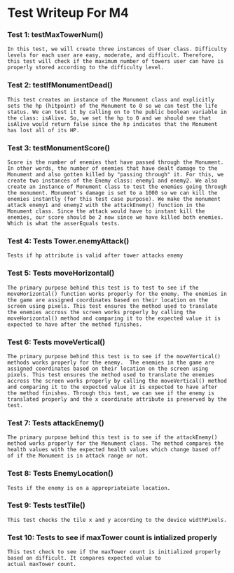 # Test Writeup For M4

### Test 1: testMaxTowerNum()
    In this test, we will create three instances of User class. Difficulty levels for each user are easy, moderate, and difficult. Therefore, this test will check if the maximum number of towers user can have is properly stored according to the difficulty level.

### Test 2: testIfMonumentDead()
    This test creates an instance of the Monument class and explicitly sets the hp (hitpoint) of the Monument to 0 so we can test the life status. We can test it by calling on to the public boolean variable in the class: isAlive. So, we set the hp to 0 and we should see that isAlive would return false since the hp indicates that the Monument has lost all of its HP.

### Test 3: testMonumentScore()
    Score is the number of enemies that have passed through the Monument. In other words, the number of enemies that have dealt damage to the Monument and also gotten killed by "passing through" it. For this, we create two instances of the Enemy class: enemy1 and enemy2. We also create an instance of Monument class to test the enemies going through the monument. Monument's damage is set to a 1000 so we can kill the enemies instantly (for this test case purpose). We make the monument attack enemy1 and enemy2 with the attackEnemy() function in the Monument class. Since the attack would have to instant kill the enemies, our score should be 2 now since we have killed both enemies. Which is what the asserEquals tests.

### Test 4: Tests Tower.enemyAttack()
    Tests if hp attribute is valid after tower attacks enemy
### Test 5: Tests moveHorizontal()
    The primary purpose behind this test is to test to see if the moveHorizontal() function works properly for the enemy. The enemies in the game are assigned coordinates based on their location on the screen using pixels. This test ensures the method used to translate the enemies accross the screen works properly by calling the moveHorizontal() method and comparing it to the expected value it is expected to have after the method finishes. 

### Test 6: Tests moveVertical()
    The primary purpose behind this test is to see if the moveVertical() methods works properly for the enemy.  The enemies in the game are assigned coordinates based on their location on the screen using pixels. This test ensures the method used to translate the enemies accross the screen works properly by calling the moveVertical() method and comparing it to the expected value it is expected to have after the method finishes. Through this test, we can see if the enemy is translated properly and the x coordinate attribute is preserved by the test. 

### Test 7: Tests attackEnemy()
    The primary purpose behind this test is to see if the attackEnemy() method works properly for the Monument class. The method compares the health values with the expected health values which change based off of if the Monument is in attack range or not.  
### Test 8: Tests EnemyLocation()
    Tests if the enemy is on a appropriateiate location.

### Test 9: Tests testTile()
    This test checks the tile x and y according to the device widthPixels.

### Test 10: Tests to see if maxTower count is intialized properly
    This test check to see if the maxTower count is initialized properly based on difficult. It compares expected value to 
    actual maxTower count.
